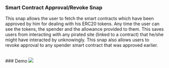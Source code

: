 ###  Smart Contract Approval/Revoke Snap
This snap allows the user to fetch the smart contracts which have been approved by him for dealing with his ERC20 tokens. Any time the user can see the tokens, the spender and the allowance provided to them. This saves users from interacting with any pirated site (linked to a contract) that he/she might have interacted by unknowingly. This snap also allows users to revoke approval to any spender smart contract that was approved earlier.

<br>
### Demo
<img src = "/assets/appprove_revoke.gif">
<br>
